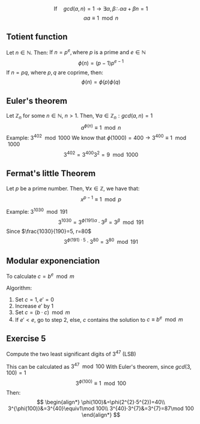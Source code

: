 $$
\text{If}\quad gcd(a,n)=1\to\exists \alpha,\beta \therefore
\alpha a+\beta n=1
$$
$$
\alpha a\equiv 1\mod n
$$

## Totient function

Let $n\in \mathbb{N}$. Then:
$\text{If }n=p^{e}, \text{where}\ p\ \text{is a prime and }  e \in \mathbb{N}$
$$
\phi(n)=(p-1)p^{e-1}
$$
If $n=pq$, where $p,q$ are coprime, then:
$$
\phi(n)=\phi(p)\phi(q)
$$

## Euler's theorem
Let $\mathbb{Z}_{n}$ for some $n \in \mathbb{N}$, $n>1$. Then, $\forall a \in \mathbb{Z}_{n} : gcd(a,n)=1$
$$
a^{\phi(n)}\equiv 1\mod n
$$
Example: $3^{402}\mod 1000$
We know that $\phi(1000)=400\to 3^{400}\equiv 1\mod 1000$
$$
3^{402}=3^{400}3^{2}=9\mod 1000
$$

## Fermat's little Theorem
Let $p$ be a prime number. Then, $\forall x \in \mathbb{Z}$, we have that:
$$
x^{p-1}\equiv 1\mod p
$$

Example: $3^{1030}\mod 191$
$$
3^{1030}=3^{\phi(191)\alpha}·3^{\beta}=3^{\beta}\mod 191
$$
Since $\frac{1030}{190}=5, r=80$
$$
3^{\phi(191)·5}·3^{80}=3^{80}\mod 191
$$

## Modular exponenciation
To calculate $c=b^{e}\mod m$

Algorithm:

1. Set $c=1,e'=0$
2. Increase $e'$ by $1$
3. Set $c=(b·c)\mod m$
4. If $e'<e$, go to step $2$, else, $c$ contains the solution to $c\equiv b^{e}\mod m$

## Exercise 5
Compute the two least significant digits of $3^{47}$ (LSB)

This can be calculated as $3^{47}\mod 100$
With Euler's theorem, since $gcd(3,100)=1$
$$
3^{\phi(100)}\equiv1\mod 100
$$
Then:
$$
\begin{align*}
\phi(100)&=\phi(2^{2}·5^{2})=40\\
3^{\phi(100)}&=3^{40}\equiv1\mod 100\\
3^{40}·3^{7}&=3^{7}=87\mod 100
\end{align*}
$$



